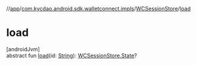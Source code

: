 //[app](../../../index.md)/[com.kycdao.android.sdk.walletconnect.impls](../index.md)/[WCSessionStore](index.md)/[load](load.md)

# load

[androidJvm]\
abstract fun [load](load.md)(id: [String](https://kotlinlang.org/api/latest/jvm/stdlib/kotlin/-string/index.html)): [WCSessionStore.State](-state/index.md)?
